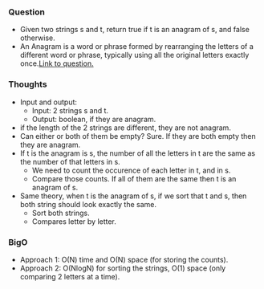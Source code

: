 ### Question
- Given two strings s and t, return true if t is an anagram of s, and false otherwise.
- An Anagram is a word or phrase formed by rearranging the letters of a different word or phrase, typically using all the original letters exactly once.[Link to question.](https://leetcode.com/problems/valid-anagram/)

### Thoughts
- Input and output:
    - Input: 2 strings s and t.
    - Output: boolean, if they are anagram.
- if the length of the 2 strings are different, they are not anagram.
- Can either or both of them be empty? Sure. If they are both empty then they are anagram.
- If t is the anagram is s, the number of all the letters in t are the same as the number of that letters in s.
    - We need to count the occurence of each letter in t, and in s.
    - Compare those counts. If all of them are the same then t is an anagram of s.
- Same theory, when t is the anagram of s, if we sort that t and s, then both string should look exactly the same.
    - Sort both strings.
    - Compares letter by letter.

### BigO
- Approach 1: O(N) time and O(N) space (for storing the counts).
- Approach 2: O(NlogN) for sorting the strings, O(1) space (only comparing 2 letters at a time).
